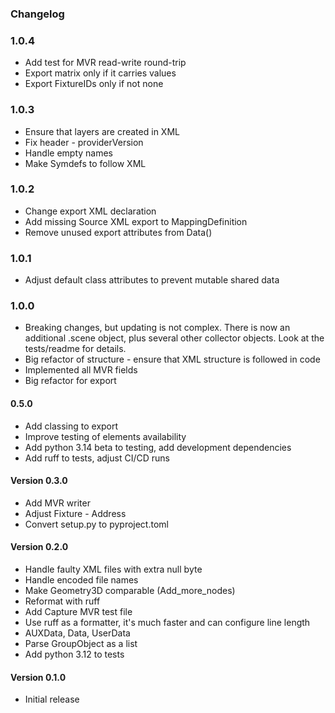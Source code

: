 ### Changelog

### 1.0.4

* Add test for MVR read-write round-trip
* Export matrix only if it carries values
* Export FixtureIDs only if not none

### 1.0.3

* Ensure that layers are created in XML
* Fix header - providerVersion
* Handle empty names
* Make Symdefs to follow XML

### 1.0.2

* Change export XML declaration
* Add missing Source XML export to MappingDefinition
* Remove unused export attributes from Data()

### 1.0.1

* Adjust default class attributes to prevent mutable shared data

### 1.0.0

* Breaking changes, but updating is not complex. There is now an additional
  .scene object, plus several other collector objects. Look at the tests/readme
  for details.
* Big refactor of structure - ensure that XML structure is followed in code
* Implemented all MVR fields
* Big refactor for export

#### 0.5.0

* Add classing to export
* Improve testing of elements availability
* Add python 3.14 beta to testing, add development dependencies
* Add ruff to tests, adjust CI/CD runs

#### Version 0.3.0

- Add MVR writer
- Adjust Fixture - Address
- Convert setup.py to pyproject.toml

#### Version 0.2.0

- Handle faulty XML files with extra null byte
- Handle encoded file names
- Make Geometry3D comparable (Add_more_nodes)
- Reformat with ruff
- Add Capture MVR test file
- Use ruff as a formatter, it's much faster and can configure line length
- AUXData, Data, UserData
- Parse GroupObject as a list
- Add python 3.12 to tests

#### Version 0.1.0

- Initial release
